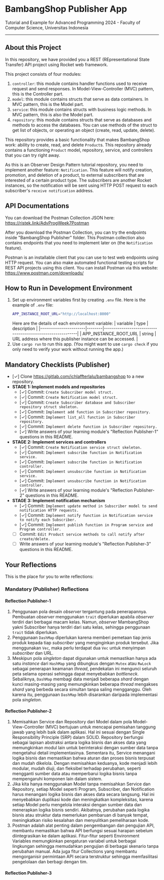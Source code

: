 # BambangShop Publisher App
Tutorial and Example for Advanced Programming 2024 - Faculty of Computer Science, Universitas Indonesia

---

## About this Project
In this repository, we have provided you a REST (REpresentational State Transfer) API project using Rocket web framework.

This project consists of four modules:
1.  `controller`: this module contains handler functions used to receive request and send responses.
    In Model-View-Controller (MVC) pattern, this is the Controller part.
2.  `model`: this module contains structs that serve as data containers.
    In MVC pattern, this is the Model part.
3.  `service`: this module contains structs with business logic methods.
    In MVC pattern, this is also the Model part.
4.  `repository`: this module contains structs that serve as databases and methods to access the databases.
    You can use methods of the struct to get list of objects, or operating an object (create, read, update, delete).

This repository provides a basic functionality that makes BambangShop work: ability to create, read, and delete `Product`s.
This repository already contains a functioning `Product` model, repository, service, and controllers that you can try right away.

As this is an Observer Design Pattern tutorial repository, you need to implement another feature: `Notification`.
This feature will notify creation, promotion, and deletion of a product, to external subscribers that are interested of a certain product type.
The subscribers are another Rocket instances, so the notification will be sent using HTTP POST request to each subscriber's `receive notification` address.

## API Documentations

You can download the Postman Collection JSON here: https://ristek.link/AdvProgWeek7Postman

After you download the Postman Collection, you can try the endpoints inside "BambangShop Publisher" folder.
This Postman collection also contains endpoints that you need to implement later on (the `Notification` feature).

Postman is an installable client that you can use to test web endpoints using HTTP request.
You can also make automated functional testing scripts for REST API projects using this client.
You can install Postman via this website: https://www.postman.com/downloads/

## How to Run in Development Environment
1.  Set up environment variables first by creating `.env` file.
    Here is the example of `.env` file:
    ```bash
    APP_INSTANCE_ROOT_URL="http://localhost:8000"
    ```
    Here are the details of each environment variable:
    | variable              | type   | description                                                |
    |-----------------------|--------|------------------------------------------------------------|
    | APP_INSTANCE_ROOT_URL | string | URL address where this publisher instance can be accessed. |
2.  Use `cargo run` to run this app.
    (You might want to use `cargo check` if you only need to verify your work without running the app.)

## Mandatory Checklists (Publisher)
-   [✓] Clone https://gitlab.com/ichlaffterlalu/bambangshop to a new repository.
-   **STAGE 1: Implement models and repositories**
    -   [✓] Commit: `Create Subscriber model struct.`
    -   [✓] Commit: `Create Notification model struct.`
    -   [✓] Commit: `Create Subscriber database and Subscriber repository struct skeleton.`
    -   [✓] Commit: `Implement add function in Subscriber repository.`
    -   [✓] Commit: `Implement list_all function in Subscriber repository.`
    -   [✓] Commit: `Implement delete function in Subscriber repository.`
    -   [✓] Write answers of your learning module's "Reflection Publisher-1" questions in this README.
-   **STAGE 2: Implement services and controllers**
    -   [✓] Commit: `Create Notification service struct skeleton.`
    -   [✓] Commit: `Implement subscribe function in Notification service.`
    -   [✓] Commit: `Implement subscribe function in Notification controller.`
    -   [✓] Commit: `Implement unsubscribe function in Notification service.`
    -   [✓] Commit: `Implement unsubscribe function in Notification controller.`
    -   [✓] Write answers of your learning module's "Reflection Publisher-2" questions in this README.
-   **STAGE 3: Implement notification mechanism**
    -   [✓] Commit: `Implement update method in Subscriber model to send notification HTTP requests.`
    -   [✓] Commit: `Implement notify function in Notification service to notify each Subscriber.`
    -   [✓] Commit: `Implement publish function in Program service and Program controller.`
    -   [ ] Commit: `Edit Product service methods to call notify after create/delete.`
    -   [ ] Write answers of your learning module's "Reflection Publisher-3" questions in this README.

## Your Reflections
This is the place for you to write reflections:

### Mandatory (Publisher) Reflections

#### Reflection Publisher-1
1. Penggunaan pola desain *observer* tergantung pada penerapannya. Pembuatan *observer* menggunakan `trait` diperlukan apabila *observer* terdiri dari berbagai macam kelas. Namun, *observer* MambangShop yakni Subscriber hanya terdiri dari satu kelas, sehingga penggunaan `trait` tidak diperlukan.
2. Penggunaan `DashMap` diperlukan karena memberi pemetaan tiap jenis produk kepada tiap *subscriber* yang menginginkan produk tersebut. Jika menggunakan `Vec`, maka perlu terdapat dua `Vec` untuk menyimpan *subscriber* dan URL.
3. Meskipun pola *singleton* dapat digunakan untuk memastikan hanya ada satu *instance* dari `HashMap` yang dibungkus dengan `Mutex` atau `RwLock` sebagai penerapan keamanan *thread*, pendekatan ini mengunci seluruh peta selama operasi sehingga dapat menyebabkan *bottleneck*. Sebaliknya, `DashMap` membagi data menjadi beberapa *shard* dengan kunci masing-masing yang memungkinkan beberapa *thread* mengakses *shard* yang berbeda secara simultan tanpa saling mengganggu. Oleh karena itu, penggunaan `DashMap` lebih disarankan daripada implementasi pola *singleton*.

#### Reflection Publisher-2
1. ​Memisahkan Service dan Repository dari Model dalam pola Model-View-Controller (MVC) bertujuan untuk mencapai pemisahan tanggung jawab yang lebih baik dalam aplikasi. Hal ini sesuai dengan Single Responsibility Principle (SRP) dalam SOLID. Repository berfungsi sebagai lapisan abstraksi antara logika bisnis dan akses data yang memungkinkan modul lain untuk berinteraksi dengan sumber data tanpa mengetahui detail implementasinya. Sementara itu, Service menangani logika bisnis dan memastikan bahwa aturan dan proses bisnis terpusat dan mudah dikelola. Dengan memisahkan keduanya, kode menjadi lebih modular, mudah diuji, dan fleksibel terhadap perubahan, seperti mengganti sumber data atau memperbarui logika bisnis tanpa mempengaruhi komponen lain dalam sistem.
2. ​Jika kita hanya menggunakan Model tanpa memisahkan Service dan Repository, setiap Model seperti Program, Subscriber, dan Notification harus menangani logika bisnis dan akses data secara langsung. Hal ini menyebabkan duplikasi kode dan meningkatkan kompleksitas, karena setiap Model perlu mengelola interaksi dengan sumber data dan menerapkan logika bisnis sendiri. Akibatnya, perubahan pada logika bisnis atau struktur data memerlukan pembaruan di banyak tempat, meningkatkan risiko kesalahan dan menyulitkan pemeliharaan kode.
3. ​Postman adalah alat penting dalam pengembangan dan pengujian API, membantu memastikan bahwa API berfungsi sesuai harapan sebelum diintegrasikan ke dalam aplikasi. Fitur-fitur seperti Environment Variables memungkinkan pengaturan variabel untuk berbagai lingkungan sehingga memudahkan pengujian di berbagai skenario tanpa perubahan manual. Ada juga fitur Collections yang membantu mengorganisir permintaan API secara terstruktur sehingga memfasilitasi pengelolaan dan berbagi dengan tim.

#### Reflection Publisher-3
